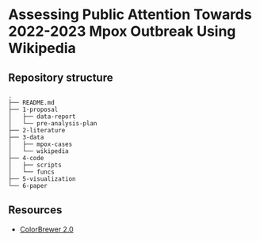 # Assessing Public Attention Towards 2022-2023 Mpox Outbreak Using Wikipedia

<!-- inspo from https://github.com/davidpomerenke/protest-impact -->

<!-- ## Abstract -->

<!-- [➡️ Download the report]() --> 

<!-- [➡️ Download the dataset]() -->

## Repository structure

    .
    ├── README.md
    ├── 1-proposal
    │   ├── data-report
    │   └── pre-analysis-plan
    ├── 2-literature
    ├── 3-data
    │   ├── mpox-cases
    │   └── wikipedia
    ├── 4-code
    │   ├── scripts
    │   └── funcs
    ├── 5-visualization
    └── 6-paper

<!-- ## Sources -->

## Resources

- [ColorBrewer 2.0](https://colorbrewer2.org/)

<!-- ## License --> 
